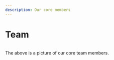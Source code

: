 ```yaml
---
description: Our core members
---
```


# Team

<figure><img src=".gitbook/assets/WX20230414-003645@2x.png" alt=""><figcaption></figcaption></figure>

The above is a picture of our core team members.